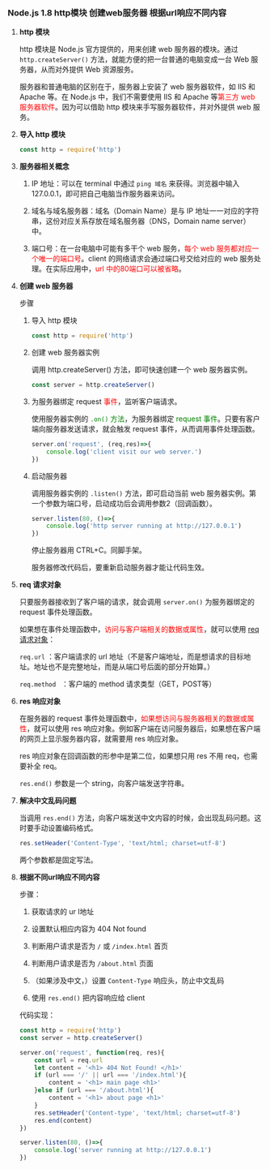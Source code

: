 ### Node.js 1.8 http模块 创建web服务器 根据url响应不同内容

1. **http 模块**

   http 模块是 Node.js 官方提供的，用来创建 web 服务器的模块。通过 `http.createServer()` 方法，就能方便的把一台普通的电脑变成一台 Web 服务器，从而对外提供 Web 资源服务。

   服务器和普通电脑的区别在于，服务器上安装了 web 服务器软件，如 IIS 和 Apache 等。在 Node.js 中，我们不需要使用 IIS 和 Apache 等<font color='red'>第三方 web 服务器软件</font>。因为可以借助 http 模块来手写服务器软件，并对外提供 web 服务。

   

2. **导入 http 模块**

   ```javascript
   const http = require('http')
   ```

   

3. **服务器相关概念**

   1. IP 地址：可以在 terminal 中通过 `ping 域名` 来获得。浏览器中输入 127.0.0.1，即可把自己电脑当作服务器来访问。

   2. 域名与域名服务器：域名（Domain Name）是与 IP 地址一一对应的字符串，这份对应关系存放在域名服务器（DNS，Domain name server）中。

   3. 端口号：在一台电脑中可能有多干个 web 服务，<font color='red'>每个 web 服务都对应一个唯一的端口号</font>。client 的网络请求会通过端口号交给对应的 web 服务处理。在实际应用中，<font color='red'>url 中的80端口可以被省略</font>。

      

4. **创建 web 服务器**

   步骤

   1. 导入 http 模块

      ```javascript
      const http = require('http')
      ```

   2. 创建 web 服务器实例

      调用 http.createServer() 方法，即可快速创建一个 web 服务器实例。

      ```javascript
      const server = http.createServer()
      ```

      

   3. 为服务器绑定 request <font color='red'>事件</font>，监听客户端请求。

      使用服务器实例的 <font color='green'>`.on()` 方法</font>，为服务器绑定 <font color='green'>request 事件</font>。只要有客户端向服务器发送请求，就会触发 request 事件，从而调用事件处理函数。

      ```javascript
      server.on('request', (req,res)=>{
          console.log('client visit our web server.')
      })
      ```

      

   4. 启动服务器

      调用服务器实例的 `.listen()` 方法，即可启动当前 web 服务器实例。第一个参数为端口号，启动成功后会调用参数2（回调函数）。

      ```javascript
      server.listen(80, ()=>{
          console.log('http server running at http://127.0.0.1')
      })
      ```

      停止服务器用 CTRL+C。同脚手架。

      服务器修改代码后，要重新启动服务器才能让代码生效。

      

5. **req 请求对象**

   只要服务器接收到了客户端的请求，就会调用 `server.on()` 为服务器绑定的 request 事件处理函数。

   如果想在事件处理函数中，<font color='red'>访问与客户端相关的数据或属性</font>，就可以使用 [req 请求对象](https://www.jc2182.com/nodejs/nodejs-req.html)：

   `req.url` ：客户端请求的 url 地址（不是客户端地址，而是想请求的目标地址。地址也不是完整地址，而是从端口号后面的部分开始算。）

   `req.method ` ：客户端的 method 请求类型（GET，POST等）

   

6. **res 响应对象**

   在服务器的 request 事件处理函数中，<font color='red'>如果想访问与服务器相关的数据或属性</font>，就可以使用 res 响应对象。例如客户端在访问服务器后，如果想在客户端的网页上显示服务器内容，就需要用 res 响应对象。

   res 响应对象在回调函数的形参中是第二位，如果想只用 res 不用 req，也需要补全 req。

   `res.end()` 参数是一个 string，向客户端发送字符串。

   

7. **解决中文乱码问题**

   当调用 `res.end()` 方法，向客户端发送中文内容的时候，会出现乱码问题。这时要手动设置编码格式。

   ```javascript
   res.setHeader('Content-Type', 'text/html; charset=utf-8')
   ```

   两个参数都是固定写法。

   

8. **根据不同url响应不同内容**

   步骤：

   1. 获取请求的 ur l地址

   2. 设置默认相应内容为 404 Not found

   3. 判断用户请求是否为 `/` 或 `/index.html` 首页

   4. 判断用户请求是否为 `/about.html` 页面

   5. （如果涉及中文，）设置 `Content-Type` 响应头，防止中文乱码

   6. 使用 `res.end()` 把内容响应给 client

      

   代码实现：

   ```javascript
   const http = require('http')
   const server = http.createServer()
   
   server.on('request', function(req, res){
       const url = req.url
       let content = '<h1> 404 Not Found! </h1>'
       if (url === '/' || url === '/index.html'){
           content = '<h1> main page <h1>'
       }else if (url === '/about.html'){
           content = '<h1> about page <h1>'
       }
       res.setHeader('Content-type', 'text/html; charset=utf-8')
       res.end(content)
   })
   
   server.listen(80, ()=>{
       console.log('server running at http://127.0.0.1')
   })
   ```

   

